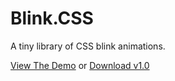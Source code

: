 # Blink.CSS

A tiny library of CSS blink animations.

[View The Demo](https://thecssking.github.io/BlinkCSS/) or [Download v1.0](https://github.com/thecssking/BlinkCSS/releases/download/1.0/blink.css)
